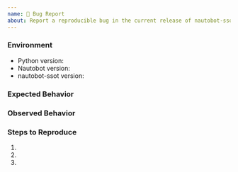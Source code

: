 ```yaml
---
name: 🐛 Bug Report
about: Report a reproducible bug in the current release of nautobot-ssot
---
```


### Environment
* Python version:  <!-- Example: 3.10.7 -->
* Nautobot version:  <!-- Example: 1.0.3 -->
* nautobot-ssot version:  <!-- Example: 1.0.0 -->

<!-- What did you expect to happen? -->
### Expected Behavior


<!-- What happened instead? -->
### Observed Behavior

<!--
    Describe in detail the exact steps that someone else can take to reproduce
    this bug using the current release.
-->
### Steps to Reproduce
1.
2.
3.
